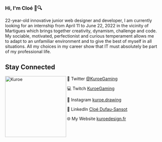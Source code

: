 ### Hi, I'm Cloé 👋🔍

22-year-old innovative junior web designer and developer, I am currently looking for an internship from April 11 to June 22, 2022 in the vicinity of Martigues which brings together creativity, dynamism, challenge and code.
My sociable, motivated, perfectionist and curious temperament allows me to adapt to an unfamiliar environment and to give the best of myself in all situations.
All my choices in my career show that IT must absolutely be part of my professional life.

## Stay Connected

<p>
  <img width="200" alt="Kuroe" align="left" src="https://user-images.githubusercontent.com/96173258/146163615-4fb80710-2026-48a1-aad8-214e4295bf9c.png">
</p>


💬 Twitter [@KuroeGaming](https://twitter.com/KuroeGaming)

💻 Twitch [KuroeGaming](https://www.twitch.tv/kuroegaming)

📸 Instagram [kuroe.drawing](https://www.instagram.com/kuroe.drawing/)

💼 LinkedIn [Cloé Dufau-Sansot](https://www.linkedin.com/in/clo%C3%A9-dufau-sansot-9b74361ba/)

🌐 My Website [kuroedesign.fr](https://kuroedesign.fr/)

